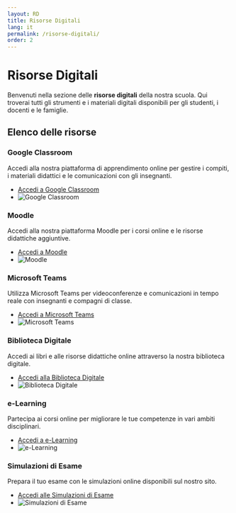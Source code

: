 ```yaml
---
layout: RD
title: Risorse Digitali
lang: it
permalink: /risorse-digitali/
order: 2
---
```


# Risorse Digitali

Benvenuti nella sezione delle **risorse digitali** della nostra scuola. Qui troverai tutti gli strumenti e i materiali digitali disponibili per gli studenti, i docenti e le famiglie.

## Elenco delle risorse

### Google Classroom
Accedi alla nostra piattaforma di apprendimento online per gestire i compiti, i materiali didattici e le comunicazioni con gli insegnanti.
- [Accedi a Google Classroom](https://classroom.google.com)
- ![Google Classroom](https://via.placeholder.com/300)

### Moodle
Accedi alla nostra piattaforma Moodle per i corsi online e le risorse didattiche aggiuntive.
- [Accedi a Moodle](https://moodle.scuola.it)
- ![Moodle](https://via.placeholder.com/300)

### Microsoft Teams
Utilizza Microsoft Teams per videoconferenze e comunicazioni in tempo reale con insegnanti e compagni di classe.
- [Accedi a Microsoft Teams](https://teams.microsoft.com)
- ![Microsoft Teams](https://via.placeholder.com/300)

### Biblioteca Digitale
Accedi ai libri e alle risorse didattiche online attraverso la nostra biblioteca digitale.
- [Accedi alla Biblioteca Digitale](https://biblioteca.scuola.it)
- ![Biblioteca Digitale](https://via.placeholder.com/300)

### e-Learning
Partecipa ai corsi online per migliorare le tue competenze in vari ambiti disciplinari.
- [Accedi a e-Learning](https://elearning.scuola.it)
- ![e-Learning](https://via.placeholder.com/300)

### Simulazioni di Esame
Prepara il tuo esame con le simulazioni online disponibili sul nostro sito.
- [Accedi alle Simulazioni di Esame](https://esami.scuola.it)
- ![Simulazioni di Esame](https://via.placeholder.com/300)

